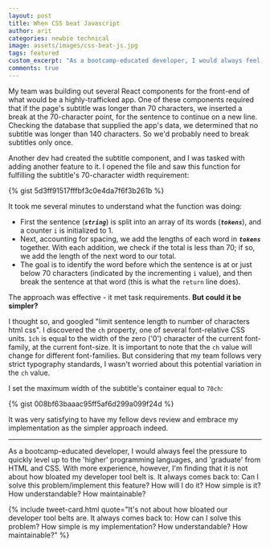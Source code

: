 ```yaml
---
layout: post
title: When CSS beat Javascript
author: arit
categories: newbie technical
image: assets/images/css-beat-js.jpg
tags: featured
custom_excerpt: "As a bootcamp-educated developer, I would always feel the pressure to quickly level up to the 'higher' programming languages, and 'graduate' from HTML and CSS."
comments: true
---
```


My team was building out several React components for the front-end of what would be a highly-trafficked app. One of these components required that if the page's subtitle was longer than 70 characters, we inserted a break at the 70-character point, for the sentence to continue on a new line. Checking the database that supplied the app's data, we determined that no subtitle was longer than 140 characters. So we'd probably need to break subtitles only once.

Another dev had created the subtitle component, and I was tasked with adding another feature to it. I opened the file and saw this function for fulfilling the subtitle's 70-character width requirement:

{% gist 5d3ff91517fffbf3c0e4da7f6f3b261b %}

It took me several minutes to understand what the function was doing:
- First the sentence (***`string`***) is split into an array of its words (***`tokens`***), and a counter `i` is initialized to 1.
- Next, accounting for spacing, we add the lengths of each word in ***`tokens`*** together. With each addition, we check if the total is less than 70; if so, we add the length of the next word to our total.
- The goal is to identify the word before which the sentence is at or just below 70 characters (indicated by the incrementing `i` value), and then break the sentence at that word (this is what the `return` line does).

The approach was effective - it met task requirements. **But could it be simpler?**

I thought so, and googled "limit sentence length to number of characters html css". I discovered the `ch` property, one of several font-relative CSS units. `1ch` is equal to the width of the zero ('0') character of the current font-family, at the current font-size. It is important to note that the `ch` value will change for different font-families. But considering that my team follows very strict typography standards, I wasn't worried about this potential variation in the `ch` value.

I set the maximum width of the subtitle's container equal to `70ch`:

{% gist 008bf63baaac95ff5af6d299a099f24d %}

It was very satisfying to have my fellow devs review and embrace my implementation as the simpler approach indeed.

<hr />

As a bootcamp-educated developer, I would always feel the pressure to quickly level up to the 'higher' programming languages, and 'graduate' from HTML and CSS. With more experience, however, I'm finding that it is not about how bloated my developer tool belt is. It always comes back to: Can I solve this problem/implement this feature? How will I do it? How simple is it? How understandable? How maintainable?

{% include tweet-card.html quote="It's not about how bloated our developer tool belts are. It always comes back to: How can I solve this problem? How simple is my implementation? How understandable? How maintainable?" %}